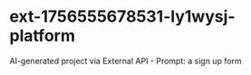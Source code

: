 # ext-1756555678531-ly1wysj-platform
AI-generated project via External API - Prompt: a sign up form
